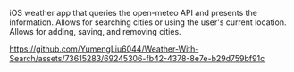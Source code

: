 iOS weather app that queries the open-meteo API and presents the information. Allows for searching cities or using the user's current location. Allows for adding, saving, and removing cities.

https://github.com/YumengLiu6044/Weather-With-Search/assets/73615283/69245306-fb42-4378-8e7e-b29d759bf91c


